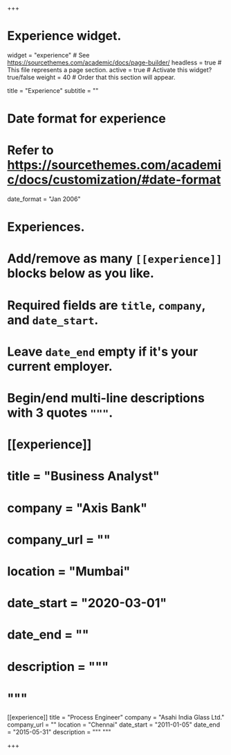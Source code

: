 +++
# Experience widget.
widget = "experience"  # See https://sourcethemes.com/academic/docs/page-builder/
headless = true  # This file represents a page section.
active = true  # Activate this widget? true/false
weight = 40  # Order that this section will appear.

title = "Experience"
subtitle = ""

# Date format for experience
#   Refer to https://sourcethemes.com/academic/docs/customization/#date-format
date_format = "Jan 2006"

# Experiences.
#   Add/remove as many `[[experience]]` blocks below as you like.
#   Required fields are `title`, `company`, and `date_start`.
#   Leave `date_end` empty if it's your current employer.
#   Begin/end multi-line descriptions with 3 quotes `"""`.
# [[experience]]
#   title = "Business Analyst"
#   company = "Axis Bank"
#   company_url = ""
#   location = "Mumbai"
#   date_start = "2020-03-01"
#   date_end = ""
#   description = """
#   """

[[experience]]
  title = "Process Engineer"
  company = "Asahi India Glass Ltd."
  company_url = ""
  location = "Chennai"
  date_start = "2011-01-05"
  date_end = "2015-05-31"
  description = """
  """

+++
